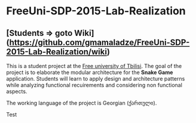 # FreeUni-SDP-2015-Lab-Realization

## [Students => goto Wiki] (https://github.com/gmamaladze/FreeUni-SDP-2015-Lab-Realization/wiki)

This is a student project at the [Free university of Tbilisi](http://www.freeuni.edu.ge/en). 
The goal of the project is to elaborate the modular architecture for the **Snake Game** application.
Students will learn to apply design and architecture patterns while analyzing functional recuirements and considering non functional aspects.

The working language of the project is Georgian (ქართული).

Test
